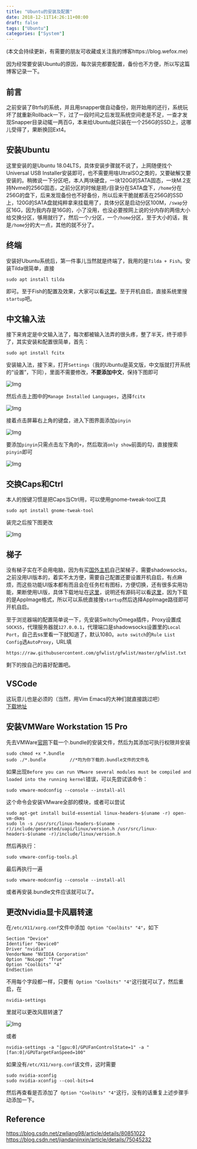 ```yaml
---
title: "Ubuntu的安装及配置"
date: 2018-12-11T14:26:11+08:00
draft: false
tags: ["Ubuntu"]
categories: ["System"]
---
```


(本文会持续更新，有需要的朋友可收藏或关注我的博客https://blog.wefox.me)  

因为经常要安装Ubuntu的原因，每次装完都要配置，备份也不方便，所以写这篇博客记录一下。

## 前言
之前安装了Btrfs的系统，并且用snapper做自动备份，刚开始用的还行，系统玩坏了就重新Rollback一下，过了一段时间之后发现系统空间老是不足，一查才发现Snapper目录动辄一两百G，本来给Ubuntu就只装在一个256G的SSD上，这哪儿受得了，果断换回Ext4。

## 安装Ubuntu
这里安装的是Ubuntu 18.04LTS，具体安装步骤就不说了，上网随便找个Universal USB Installer安装即可，也不需要用啥UltraISO之类的，又要破解又要安装的。稍微说一下分区吧，本人两块硬盘，一块120G的SATA固态，一块M.2支持Nvme的256G固态，之前分区的时候是把```/```目录分在SATA盘下，```/home```分在256G的盘下，后来发现备份也不好备份，所以后来干脆就都丢在256G的SSD上，120G的SATA盘就纯粹拿来挂载用了，具体分区是启动分区100M，```/swap```分区16G，因为我内存是16G的，小了没用，也没必要按网上说的分内存的两倍大小给交换分区，够用就行了，然后一个```/```分区，一个```/home```分区，至于大小的话，我是```/home```分的大一点，其他的就不分了。

## 终端
安装好Ubuntu系统后，第一件事儿当然就是终端了，我用的是```Tilda + Fish```。安装Tilda很简单，直接

    sudo apt install tilda

即可。至于Fish的配置及效果，大家可以看[这里](https://blog.wefox.me/post/install_fish_on_ubuntu_and_osx/)。至于开机自启，直接系统里搜```startup```吧。

## 中文输入法
接下来肯定是中文输入法了，每次都被输入法弄的很头疼，整了半天，终于顺手了，其实安装和配置很简单，首先：

    sudo apt install fcitx

安装输入法，接下来，打开```Settings```（我的Ubuntu是英文版，中文版就打开系统的“设置”，下同），里面不需要修改，**不要添加中文**，保持下图即可  

![Img](https://raw.githubusercontent.com/Wefox/wefox.github.io/master/post/img/install_ubuntu_1.png)

然后点击上图中的```Manage Installed Languages```，选择```fcitx```

![Img](https://raw.githubusercontent.com/Wefox/wefox.github.io/master/post/img/install_ubuntu_2.png)

接着点击屏幕右上角的键盘，进入下图界面添加```pinyin```

![Img](https://raw.githubusercontent.com/Wefox/wefox.github.io/master/post/img/install_ubuntu_3.png)

要添加```pinyin```只需点击左下角的```+```，然后取消```only show```前面的勾，直接搜索```pinyin```即可

![Img](https://raw.githubusercontent.com/Wefox/wefox.github.io/master/post/img/install_ubuntu_4.png)

## 交换Caps和Ctrl
本人的按键习惯是把Caps当Ctrl用，可以使用gnome-tweak-tool工具

    sudo apt install gnome-tweak-tool

装完之后按下图更改

![Img](https://raw.githubusercontent.com/Wefox/wefox.github.io/master/post/img/install_ubuntu_5.png)

## 梯子
没有梯子实在不会用电脑，因为有买[国外主机](https://bwh8.net/clientarea.php?action=products)自己架梯子，需要shadowsocks，之前没用UI版本的，着实不太方便，需要自己配置还要设置开机自启，有点麻烦，而这些功能UI版本都有而且会在任务栏有图标，方便切换，还有很多实用功能，果断使用UI版，具体下载地址在[这里](https://github.com/shadowsocks/shadowsocks-qt5/releases)，说明还有源码可以看[这里](https://github.com/shadowsocks/shadowsocks-qt5/wiki/Installation)，因为下载的是AppImage格式，所以可以系统直接搜```startup```然后选择AppImage路径即可开机自启。

至于浏览器端的配置简单说一下，先安装SwitchyOmega插件，Proxy设置成```SOCKS5```，代理服务器就```127.0.0.1```，代理端口是shadowsocks设置里的```Local Port```，自己去ss里看一下就知道了，默认1080。```auto switch```的```Rule List Config```选```AutoProxy```，URL填

    https://raw.githubusercontent.com/gfwlist/gfwlist/master/gfwlist.txt

剩下的按自己的喜好配置吧。

## VSCode
这玩意儿也是必须的（当然，用Vim Emacs的大神们就直接跳过吧）  
[下载地址](https://code.visualstudio.com/docs?start=true)

## 安装VMWare Workstation 15 Pro
先去VMWare[官网](https://my.vmware.com/web/vmware/downloads)下载一个.bundle的安装文件，然后为其添加可执行权限并安装

    sudo chmod +x *.bundle
    sudo ./*.bundle         //*均为你下载的.bundle文件的文件名

如果出现```Before you can run VMware several modules must be compiled and loaded into the running kernel```错误，可以先尝试该命令：

    sudo vmware-modconfig --console --install-all

这个命令会安装VMware全部的模块，或者可以尝试

    sudo apt-get install build-essential linux-headers-$(uname -r) open-vm-dkms
    sudo ln -s /usr/src/linux-headers-$(uname -r)/include/generated/uapi/linux/version.h /usr/src/linux-headers-$(uname -r)/include/linux/version.h

然后再执行：

    sudo vmware-config-tools.pl

最后再执行一遍

    sudo vmware-modconfig --console --install-all

或者再安装.bundle文件应该就可以了。

## 更改Nvidia显卡风扇转速
在```/etc/X11/xorg.conf```文件中添加``` Option "Coolbits" "4"```，如下

    Section "Device" 
    Identifier "Device0" 
    Driver "nvidia" 
    VendorName "NVIDIA Corporation" 
    Option "NoLogo" "True" 
    Option "Coolbits" "4" 
    EndSection

不用每个字段都一样，只要有``` Option "Coolbits" "4"```这行就可以了，然后重启，在

    nvidia-settings

里就可以更改风扇转速了

![Img](https://raw.githubusercontent.com/Wefox/wefox.github.io/master/post/img/install_ubuntu_6.png)

或者

    nvidia-settings -a "[gpu:0]/GPUFanControlState=1" -a "[fan:0]/GPUTargetFanSpeed=100"

如果没有```/etc/X11/xorg.conf```该文件，这时需要

    sudo nvidia-xconfig
    sudo nvidia-xconfig --cool-bits=4

然后再查看是否添加了``` Option "Coolbits" "4"```这行，没有的话重复上述步骤手动添加一下。

## Reference
https://blog.csdn.net/zwliang98/article/details/80851022  
https://blog.csdn.net/jiandanjinxin/article/details/75045232